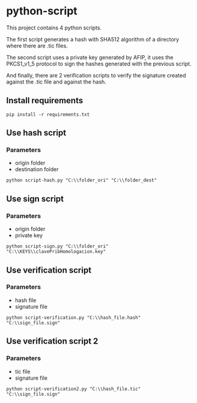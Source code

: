 # python-script

This project contains 4 python scripts.

The first script generates a hash with SHA512 algorithm of a directory where there are .tic files.

The second script uses a private key generated by AFIP, it uses the PKCS1_v1_5 protocol to sign the hashes generated with the previous script.

And finally, there are 2 verification scripts to verify the signature created against the .tic file and against the hash. 

## Install requirements

`pip install -r requirements.txt`

## Use hash script

### Parameters
- origin folder
- destination folder

`python script-hash.py "C:\\folder_ori" "C:\\folder_dest"`

## Use sign script

### Parameters
- origin folder
- private key

`python script-sign.py "C:\\folder_ori" "C:\\KEYS\\clavePribHomologacion.key"`

## Use verification script

### Parameters
- hash file
- signature file

`python script-verification.py "C:\\hash_file.hash" "C:\\sign_file.sign"`

## Use verification script 2

### Parameters
- tic file
- signature file

`python script-verification2.py "C:\\hash_file.tic" "C:\\sign_file.sign"`
